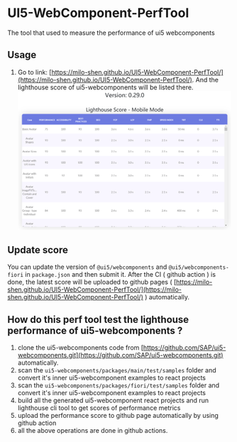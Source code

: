 # UI5-WebComponent-PerfTool
The tool that used to measure the performance of ui5 webcomponents 

## Usage

1. Go to link: [https://milo-shen.github.io/UI5-WebComponent-PerfTool/](https://milo-shen.github.io/UI5-WebComponent-PerfTool/). And the lighthouse score of ui5-webcomponents will be listed there.
![snapshot](./docs/snapshot.PNG)

## Update score
You can update the version of `@ui5/webcomponents` and `@ui5/webcomponents-fiori` in `package.json` and then submit it. After the CI ( github action ) is done, the latest score will be uploaded to github pages ( [https://milo-shen.github.io/UI5-WebComponent-PerfTool/](https://milo-shen.github.io/UI5-WebComponent-PerfTool/) ) automatically.

## How do this perf tool test the lighthouse performance of ui5-webcomponents ?
1. clone the ui5-webcomponents code from [https://github.com/SAP/ui5-webcomponents.git](https://github.com/SAP/ui5-webcomponents.git) automatically.
2. scan the `ui5-webcomponents/packages/main/test/samples` folder and convert it's inner ui5-webcomponent examples to react projects
3. scan the `ui5-webcomponents/packages/fiori/test/samples` folder and convert it's inner ui5-webcomponent examples to react projects
4. build all the generated ui5-webcomponent react projects and run lighthouse cli tool to get scores of performance metrics
5. upload the performance score to github page automatically by using github action
6. all the above operations are done in github actions.
